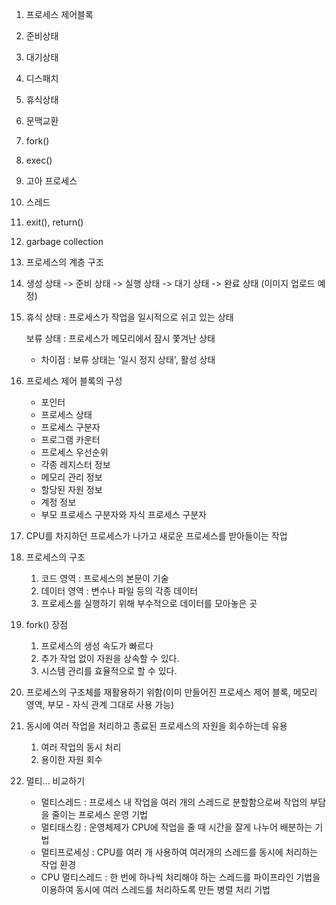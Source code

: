 1. 프로세스 제어블록
2. 준비상태
3. 대기상태
4. 디스패치
5. 휴식상태
6. 문맥교환
7. fork()
8. exec()
9. 고아 프로세스
10.  스레드
11.  exit(), return()
12.  garbage collection
13. 프로세스의 계층 구조





1. 생성 상태 -> 준비 상태 -> 실행 상태 -> 대기 상태 -> 완료 상태 (이미지 업로드 예정)

2. 휴식 상태 : 프로세스가 작업을 일시적으로 쉬고 있는 상태

   보류 상태 : 프로세스가 메모리에서 잠시 쫓겨난 상태

   - 차이점 : 보류 상태는 '일시 정지 상태', 활성 상태

3. 프로세스 제어 블록의 구성
   - 포인터
   - 프로세스 상태
   - 프로세스 구분자
   - 프로그램 카운터
   - 프로세스 우선순위
   - 각종 레지스터 정보
   - 메모리 관리 정보
   - 할당된 자원 정보
   - 계정 정보
   - 부모 프로세스 구분자와 자식 프로세스 구분자

4. CPU를 차지하던 프로세스가 나가고 새로운 프로세스를 받아들이는 작업

5. 프로세스의 구조
   1. 코드 영역 : 프로세스의 본문이 기술
   2. 데이터 영역 : 변수나 파일 등의 각종 데이터
   3. 프로세스를 실행하기 위해 부수적으로 데이터를 모아놓은 곳
   
6. fork() 장점
   1. 프로세스의 생성 속도가 빠르다
   2. 추가 작업 없이 자원을 상속할 수 있다.
   3. 시스템 관리를 효율적으로 할 수 있다.

7. 프로세스의 구조체를 재활용하기 위함(이미 만들어진 프로세스 제어 블록, 메모리 영역, 부모 - 자식 관계 그대로 사용 가능)

8. 동시에 여러 작업을 처리하고 종료된 프로세스의 자원을 회수하는데 유용
   1. 여러 작업의 동시 처리
   2. 용이한 자원 회수
   
9. 멀티... 비교하기

   - 멀티스레드 : 프로세스 내 작업을 여러 개의 스레드로 분할함으로써 작업의 부담을 줄이는 프로세스 운영 기법
   - 멀티태스킹 : 운영체제가 CPU에 작업을 줄 때 시간을 잘게 나누어 배분하는 기법
   - 멀티프로세싱 : CPU를 여러 개 사용하여 여러개의 스레드를 동시에 처리하는 작업 환경
   - CPU 멀티스레드 : 한 번에 하나씩 처리해야 하는 스레드를 파이프라인 기법을 이용하여 동시에 여러 스레드를 처리하도록 만든 병렬 처리 기법